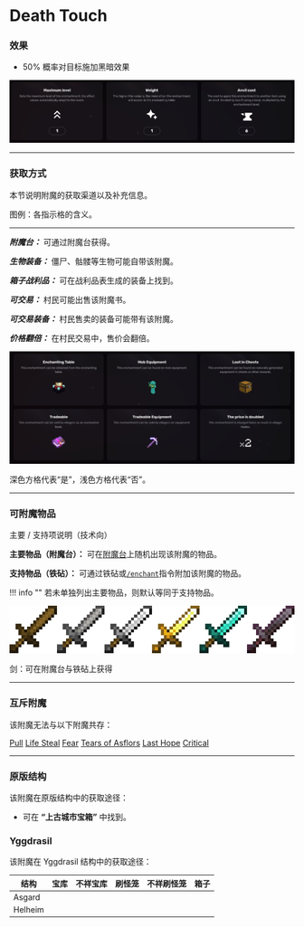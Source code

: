 # Death Touch
### 效果
*   50% 概率对目标施加黑暗效果

![](/images/voxel/enchantment/weapon-enchantment/image_1756618489355_438.png)

* * *

### 获取方式

本节说明附魔的获取渠道以及补充信息。

图例：各指示格的含义。[](#legend-explanations-of-each-box)

* * *

_**附魔台：**_ 可通过附魔台获得。

_**生物装备：**_ 僵尸、骷髅等生物可能自带该附魔。

_**箱子战利品：**_ 可在战利品表生成的装备上找到。

_**可交易：**_ 村民可能出售该附魔书。

_**可交易装备：**_ 村民售卖的装备可能带有该附魔。

_**价格翻倍：**_ 在村民交易中，售价会翻倍。

![](/images/voxel/enchantment/weapon-enchantment/image_1756618489355_803.png)

深色方格代表“是”，浅色方格代表“否”。

* * *

### 可附魔物品
主要 / 支持项说明（技术向）[](#explanation-primary-supported-technical)

**主要物品（附魔台）：** 可在[附魔台](https://minecraft.wiki/w/Enchanting_table)上随机出现该附魔的物品。

**支持物品（铁砧）：** 可通过铁砧或[`/enchant`](https://minecraft.wiki/w/Commands/enchant)指令附加该附魔的物品。

!!! info ""
    若未单独列出主要物品，则默认等同于支持物品。

![](/images/voxel/enchantment/weapon-enchantment/image_1756618489355_849.png)

剑：可在附魔台与铁砧上获得

* * *

### 互斥附魔

该附魔无法与以下附魔共存：

[Pull](/external/neoenchants/enchantment/weapon-enchantment/pull) [Life Steal](/external/neoenchants/enchantment/weapon-enchantment/life-steal) [Fear](/external/neoenchants/enchantment/weapon-enchantment/fear) [Tears of Asflors](/external/neoenchants/enchantment/weapon-enchantment/tears-of-asflors) [Last Hope](/external/neoenchants/enchantment/weapon-enchantment/last-hope) [Critical](/external/neoenchants/enchantment/weapon-enchantment/critical)

* * *

### 原版结构

该附魔在原版结构中的获取途径：

*   可在 **“上古城市宝箱”** 中找到。

### Yggdrasil

该附魔在 Yggdrasil 结构中的获取途径：

| 结构 | 宝库 | 不祥宝库 | 刷怪笼 | 不祥刷怪笼 | 箱子 |
| --- | --- | --- | --- | --- | --- |
| Asgard |  |  |  |  |  |
| Helheim |  |  |  |  |  |
